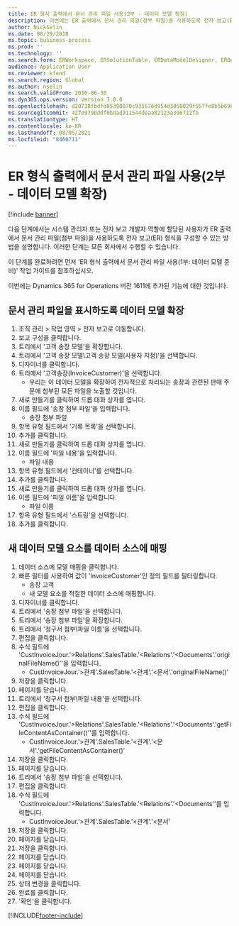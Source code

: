 ```yaml
---
title: ER 형식 출력에서 문서 관리 파일 사용(2부 - 데이터 모델 확장)
description: 이번에는 ER 출력에서 문서 관리 파일(첨부 파일)을 사용하도록 전자 보고(ER) 형식을 구성하는 방법에 대해 설명합니다. (2부)
author: NickSelin
ms.date: 08/29/2018
ms.topic: business-process
ms.prod: ''
ms.technology: ''
ms.search.form: ERWorkspace, ERSolutionTable, ERDataModelDesigner, ERDataModelContentsItemCreationDialog, ERModelMappingTable, ERModelMappingDesigner, ERExpressionDesignerFormula
audience: Application User
ms.reviewer: kfend
ms.search.region: Global
ms.author: nselin
ms.search.validFrom: 2016-06-30
ms.dyn365.ops.version: Version 7.0.0
ms.openlocfilehash: d20738fbdfd85390870c935576d954d3050029f557fe8b5b690329f9e4a0aab4
ms.sourcegitcommit: 42fe9790ddf0bdad911544deaa82123a396712fb
ms.translationtype: HT
ms.contentlocale: ko-KR
ms.lasthandoff: 08/05/2021
ms.locfileid: "8460711"
---
```

# <a name="er-use-document-management-files-in-format-outputs-part-2---extend-data-model"></a>ER 형식 출력에서 문서 관리 파일 사용(2부 - 데이터 모델 확장)

[!include [banner](../../includes/banner.md)]

다음 단계에서는 시스템 관리자 또는 전자 보고 개발자 역할에 할당된 사용자가 ER 출력에서 문서 관리 파일(첨부 파일)을 사용하도록 전자 보고(ER) 형식을 구성할 수 있는 방법을 설명합니다. 이러한 단계는 모든 회사에서 수행할 수 있습니다.

이 단계를 완료하려면 먼저 'ER 형식 출력에서 문서 관리 파일 사용(1부: 데이터 모델 준비)' 작업 가이드를 참조하십시오.

이번에는 Dynamics 365 for Operations 버전 1611에 추가된 기능에 대한 것입니다.


## <a name="extend-data-model-to-present-the-document-management-files-in-it"></a>문서 관리 파일을 표시하도록 데이터 모델 확장
1. 조직 관리 > 작업 영역 > 전자 보고로 이동합니다.
2. 보고 구성을 클릭합니다.
3. 트리에서 '고객 송장 모델'을 확장합니다.
4. 트리에서 '고객 송장 모델\고객 송장 모델(사용자 지정)'을 선택합니다.
5. 디자이너를 클릭합니다.
6. 트리에서 '고객송장(InvoiceCustomer)'을 선택합니다.
    * 우리는 이 데이터 모델을 확장하여 전자적으로 처리되는 송장과 관련된 판매 주문에 첨부된 모든 파일을 노출할 것입니다.  
7. 새로 만들기를 클릭하여 드롭 대화 상자를 엽니다.
8. 이름 필드에 '송장 첨부 파일'을 입력합니다.
    * 송장 첨부 파일  
9. 항목 유형 필드에서 '기록 목록'을 선택합니다.
10. 추가를 클릭합니다.
11. 새로 만들기를 클릭하여 드롭 대화 상자를 엽니다.
12. 이름 필드에 '파일 내용'을 입력합니다.
    * 파일 내용  
13. 항목 유형 필드에서 '컨테이너'를 선택합니다.
14. 추가를 클릭합니다.
15. 새로 만들기를 클릭하여 드롭 대화 상자를 엽니다.
16. 이름 필드에 '파일 이름'을 입력합니다.
    * 파일 이름  
17. 항목 유형 필드에서 '스트링'을 선택합니다.
18. 추가를 클릭합니다.

## <a name="map-new-data-model-elements-to-data-sources"></a>새 데이터 모델 요소를 데이터 소스에 매핑
1. 데이터 소스에 모델 매핑을 클릭합니다.
2. 빠른 필터를 사용하여 값이 'InvoiceCustomer'인 정의 필드를 필터링합니다.
    * 송장 고객  
    * 새 모델 요소를 적절한 데이터 소스에 매핑합니다.  
3. 디자이너를 클릭합니다.
4. 트리에서 '송장 첨부 파일'을 선택합니다.
5. 트리에서 '송장 첨부 파일'을 확장합니다.
6. 트리에서 '청구서 첨부\파일 이름'을 선택합니다.
7. 편집을 클릭합니다.
8. 수식 필드에 'CustInvoiceJour.'>Relations'.SalesTable.'<Relations'.'<Documents'.'originalFileName()''을 입력합니다.
    * CustInvoiceJour.'>관계'.SalesTable.'<관계'.'<문서'.'originalFileName()'  
9. 저장을 클릭합니다.
10. 페이지를 닫습니다.
11. 트리에서 '청구서 첨부\파일 내용'을 선택합니다.
12. 편집을 클릭합니다.
13. 수식 필드에 'CustInvoiceJour.'>Relations'.SalesTable.'<Relations'.'<Documents'.'getFileContentAsContainer()''를 입력합니다.
    * CustInvoiceJour.'>관계'.SalesTable.'<관계'.'<문서'.'getFileContentAsContainer()'  
14. 저장을 클릭합니다.
15. 페이지를 닫습니다.
16. 트리에서 '송장 첨부 파일'을 선택합니다.
17. 편집을 클릭합니다.
18. 수식 필드에 'CustInvoiceJour.'>Relations'.SalesTable.'<Relations'.'<Documents''를 입력합니다.
    * CustInvoiceJour.'>관계'.SalesTable.'<관계'.'<문서'  
19. 저장을 클릭합니다.
20. 페이지를 닫습니다.
21. 저장을 클릭합니다.
22. 페이지를 닫습니다.
23. 페이지를 닫습니다.
24. 페이지를 닫습니다.
25. 상태 변경을 클릭합니다.
26. 완료를 클릭합니다.
27. '확인'을 클릭합니다.



[!INCLUDE[footer-include](../../../../includes/footer-banner.md)]